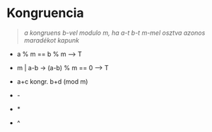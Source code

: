 # Kongruencia
> *a kongruens b-vel modulo m, ha a-t b-t m-mel osztva azonos maradékot kapunk*
- a % m == b % m --> T
- m | a-b -> (a-b) % m == 0 --> T

- a+c kongr. b+d (mod m)
- \-
- \*
- ^

